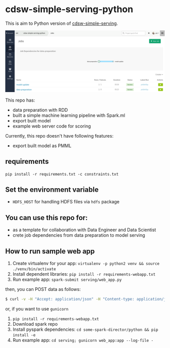 # cdsw-simple-serving-python

This is aim to Python version of [cdsw-simple-serving](https://github.com/srowen/cdsw-simple-serving).

![](job_screenshot.png)

This repo has:

- data preparation with RDD
- built a simple machine learning pipeline with Spark.ml
- export built model
- example web server code for scoring

Currently, this repo doesn't have following features:

- export built model as PMML

## requirements

`pip install -r requirements.txt -c constraints.txt`

## Set the environment variable

- `HDFS_HOST` for handling HDFS files via `hdfs` package

## You can use this repo for:

- as a template for collaboration with Data Engineer and Data Scientist
- crete job dependencies from data preparation to model serving

## How to run sample web app

1. Create virtualenv for your app: `virtualenv -p python2 venv && source ./venv/bin/activate`
2. Install dependent libraries: `pip install -r requirements-webapp.txt`
3. Run example app: `spark-submit serving/web_app.py`

then, you can POST data as follows:

```sh
$ curl -v -H "Accept: application/json" -H "Content-type: application/json" -X POST -d '{"Temperature":23.18,"Humidity":27.272,"Light":426,"CO2":721.25,"HumidityRatio":0.00478}' http://localhost:5000/api/predict
```

or, if you want to use `gunicorn`

1. `pip install -r requirements-webapp.txt`
2. Download spark repo
3. Install pyspark dependencies: `cd some-spark-director/python && pip install -e`
4. Run example app: `cd serving; gunicorn web_app:app --log-file -`